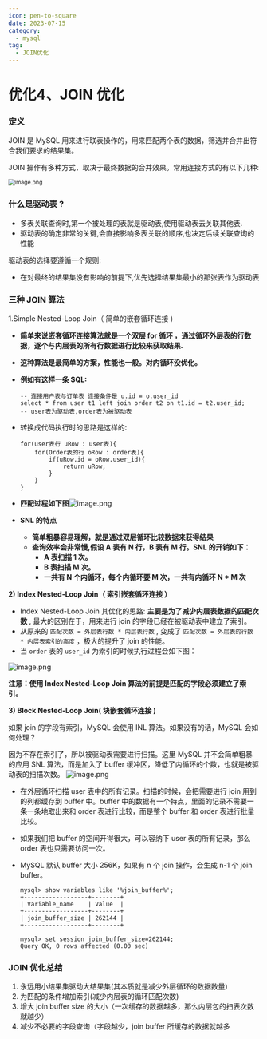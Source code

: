 ```yaml
---
icon: pen-to-square
date: 2023-07-15
category:
  - mysql
tag:
  - JOIN优化
---
```


# 优化4、JOIN 优化

### 定义

JOIN 是 MySQL 用来进行联表操作的，用来匹配两个表的数据，筛选并合并出符合我们要求的结果集。

JOIN 操作有多种方式，取决于最终数据的合并效果。常用连接方式的有以下几种:

<img src="https://fynotefile.oss-cn-zhangjiakou.aliyuncs.com/fynote/fyfile/16657/1672133064003/55df110a70d9450283a9a2bf0269e2b1.png" alt="image.png" style="zoom: 80%;" />

### 什么是驱动表 ?

- 多表关联查询时,第一个被处理的表就是驱动表,使用驱动表去关联其他表.
- 驱动表的确定非常的关键,会直接影响多表关联的顺序,也决定后续关联查询的性能

驱动表的选择要遵循一个规则:

- 在对最终的结果集没有影响的前提下,优先选择结果集最小的那张表作为驱动表

### 三种 JOIN 算法

1.Simple Nested-Loop Join（ 简单的嵌套循环连接 )

- **简单来说嵌套循环连接算法就是一个双层 for 循环 ，通过循环外层表的行数据，逐个与内层表的所有行数据进行比较来获取结果.**

- **这种算法是最简单的方案，性能也一般。对内循环没优化。**

- **例如有这样一条 SQL:**

  ```
  -- 连接用户表与订单表 连接条件是 u.id = o.user_id
  select * from user t1 left join order t2 on t1.id = t2.user_id;
  -- user表为驱动表,order表为被驱动表
  ```

- 转换成代码执行时的思路是这样的:

  ```
  for(user表行 uRow : user表){
      for(Order表的行 oRow : order表){
          if(uRow.id = oRow.user_id){
              return uRow;
          }
      }
  }
  ```

- **匹配过程如下图**![image.png](https://fynotefile.oss-cn-zhangjiakou.aliyuncs.com/fynote/fyfile/16657/1672133064003/b471d0b4f2da457892be9bce33827285.png)

- **SNL 的特点**

  - **简单粗暴容易理解，就是通过双层循环比较数据来获得结果**
  - **查询效率会非常慢,假设 A 表有 N 行，B 表有 M 行。SNL 的开销如下：**
    - **A 表扫描 1 次。**
    - **B 表扫描 M 次。**
    - **一共有 N 个内循环，每个内循环要 M 次，一共有内循环 N \* M 次**

**2) Index Nested-Loop Join（ 索引嵌套循环连接 ）**

- Index Nested-Loop Join 其优化的思路: **主要是为了减少内层表数据的匹配次数** , 最大的区别在于，用来进行 join 的字段已经在被驱动表中建立了索引。
- 从原来的 `匹配次数 = 外层表行数 * 内层表行数` , 变成了 `匹配次数 = 外层表的行数 * 内层表索引的高度` ，极大的提升了 join 的性能。
- 当 `order` 表的 `user_id` 为索引的时候执行过程会如下图：

![image.png](https://fynotefile.oss-cn-zhangjiakou.aliyuncs.com/fynote/fyfile/16657/1672133064003/524e38edbd0d46b5a3642a0cc2af786c.png)

**注意：使用 Index Nested-Loop Join 算法的前提是匹配的字段必须建立了索引。**

**3) Block Nested-Loop Join( 块嵌套循环连接 )**

如果 join 的字段有索引，MySQL 会使用 INL 算法。如果没有的话，MySQL 会如何处理？

因为不存在索引了，所以被驱动表需要进行扫描。这里 MySQL 并不会简单粗暴的应用 SNL 算法，而是加入了 buffer 缓冲区，降低了内循环的个数，也就是被驱动表的扫描次数。
![]()![image.png](https://fynotefile.oss-cn-zhangjiakou.aliyuncs.com/fynote/fyfile/16657/1672133064003/df7920c57eb449a68ae9fb902a976729.png)

- 在外层循环扫描 user 表中的所有记录。扫描的时候，会把需要进行 join 用到的列都缓存到 buffer 中。buffer 中的数据有一个特点，里面的记录不需要一条一条地取出来和 order 表进行比较，而是整个 buffer 和 order 表进行批量比较。

- 如果我们把 buffer 的空间开得很大，可以容纳下 user 表的所有记录，那么 order 表也只需要访问一次。

- MySQL 默认 buffer 大小 256K，如果有 n 个 join 操作，会生成 n-1 个 join buffer。

  ```
  mysql> show variables like '%join_buffer%';
  +------------------+--------+
  | Variable_name    | Value  |
  +------------------+--------+
  | join_buffer_size | 262144 |
  +------------------+--------+

  mysql> set session join_buffer_size=262144;
  Query OK, 0 rows affected (0.00 sec)
  ```

### JOIN 优化总结

1. 永远用小结果集驱动大结果集(其本质就是减少外层循环的数据数量)
2. 为匹配的条件增加索引(减少内层表的循环匹配次数)
3. 增大 join buffer size 的大小（一次缓存的数据越多，那么内层包的扫表次数就越少）
4. 减少不必要的字段查询（字段越少，join buffer 所缓存的数据就越多
